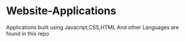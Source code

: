 # Website-Applications
Applications built using Javacript,CSS,HTML And other Languages are found in this repo
